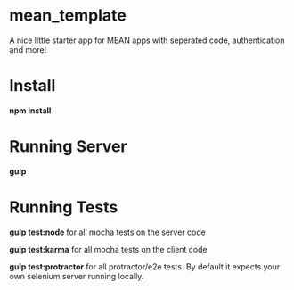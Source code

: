 mean_template
=============
A nice little starter app for MEAN apps with seperated code, authentication and more!

Install
============

<strong>npm install </strong>

Running Server
============

<strong>gulp</strong>

Running Tests
============

<strong>gulp test:node </strong> 
for all mocha tests on the server code

<strong>gulp test:karma</strong> 
for all mocha tests on the client code

<strong>gulp test:protractor</strong> 
for all protractor/e2e tests. By default it expects your own selenium server running locally.
